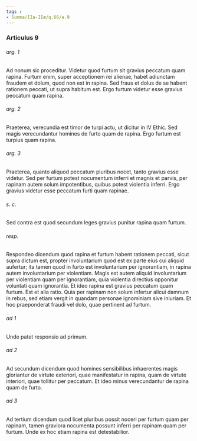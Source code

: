```yaml
---
tags : 
- Summa/IIa-IIæ/q.66/a.9
---
```


### Articulus 9

###### arg. 1
Ad nonum sic proceditur. Videtur quod furtum sit gravius peccatum quam rapina. Furtum enim, super acceptionem rei alienae, habet adiunctam fraudem et dolum, quod non est in rapina. Sed fraus et dolus de se habent rationem peccati, ut supra habitum est. Ergo furtum videtur esse gravius peccatum quam rapina.

###### arg. 2
Praeterea, verecundia est timor de turpi actu, ut dicitur in IV Ethic. Sed magis verecundantur homines de furto quam de rapina. Ergo furtum est turpius quam rapina.

###### arg. 3
Praeterea, quanto aliquod peccatum pluribus nocet, tanto gravius esse videtur. Sed per furtum potest nocumentum inferri et magnis et parvis, per rapinam autem solum impotentibus, quibus potest violentia inferri. Ergo gravius videtur esse peccatum furti quam rapinae.

###### s. c.
Sed contra est quod secundum leges gravius punitur rapina quam furtum.

###### resp.
Respondeo dicendum quod rapina et furtum habent rationem peccati, sicut supra dictum est, propter involuntarium quod est ex parte eius cui aliquid aufertur; ita tamen quod in furto est involuntarium per ignorantiam, in rapina autem involuntarium per violentiam. Magis est autem aliquid involuntarium per violentiam quam per ignorantiam, quia violentia directius opponitur voluntati quam ignorantia. Et ideo rapina est gravius peccatum quam furtum. Est et alia ratio. Quia per rapinam non solum infertur alicui damnum in rebus, sed etiam vergit in quandam personae ignominiam sive iniuriam. Et hoc praeponderat fraudi vel dolo, quae pertinent ad furtum.

###### ad 1
Unde patet responsio ad primum.

###### ad 2
Ad secundum dicendum quod homines sensibilibus inhaerentes magis gloriantur de virtute exteriori, quae manifestatur in rapina, quam de virtute interiori, quae tollitur per peccatum. Et ideo minus verecundantur de rapina quam de furto.

###### ad 3
Ad tertium dicendum quod licet pluribus possit noceri per furtum quam per rapinam, tamen graviora nocumenta possunt inferri per rapinam quam per furtum. Unde ex hoc etiam rapina est detestabilior.

